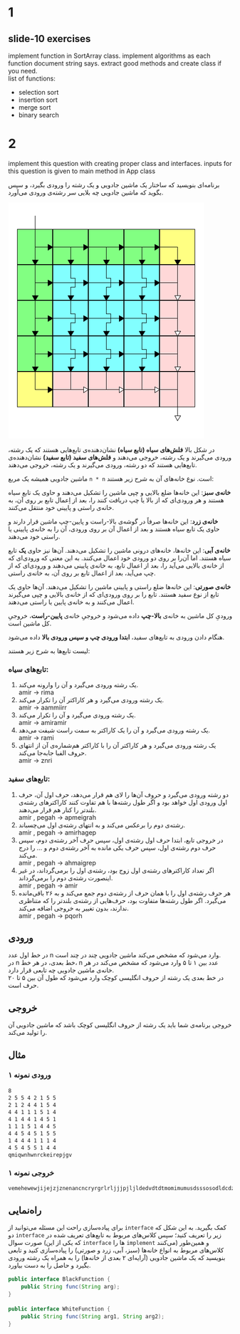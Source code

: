 # 1
## slide-10 exercises

implement function in SortArray class.
implement algorithms as each function document string says.
extract good methods and create class if you need.  
list of functions:
* selection sort
* insertion sort
* merge sort
* binary search

# 2
implement this question with creating proper class and interfaces.
inputs for this question is given to main method in App class

برنامه‌ای بنویسید که ساختار یک ماشین جادویی و یک رشته را ورودی بگیرد، و سپس بگوید که ماشین جادویی چه بلایی سر رشته‌ی ورودی می‌آورد.

![pic](interface.png)

در شکل بالا **فلش‌های سیاه (تابع سیاه)** نشان‌دهنده‌ی تابع‌هایی هستند که یک رشته، ورودی می‌گیرند و یک رشته، خروجی می‌دهند و **فلش‌های سفید (تابع سفید)** نشان‌دهنده‌ی تابع‌هایی هستند که دو رشته، ورودی می‌گیرند و یک رشته، خروجی می‌دهند.

ماشین جادویی همیشه یک مربع `n * n` است. نوع خانه‌های آن به شرح زیر هستند:

**خانه‌ی سبز**: این خانه‌ها ضلع بالایی و چپی ماشین را تشکیل می‌دهند و حاوی یک تابع سیاه هستند و هر ورودی‌ای که از بالا یا چپ دریافت کنند را، بعد از اِعمال تابع بر روی آن، به خانه‌ی راستی و پایینی خود منتقل می‌کنند.

**خانه‌ی زرد**: این خانه‌ها صرفاً در گوشه‌ی بالا-راست و پایین-چپ ماشین قرار دارند و حاوی یک تابع سیاه هستند و بعد از اعمال آن بر روی ورودی، آن را به خانه‌‌ی پایینی یا راستی خود می‌دهند.

**خانه‌ی آبی**: این خانه‌ها، خانه‌های درونی ماشین را تشکیل می‌دهند. آن‌ها نیز حاوی **یک** تابع سیاه هستند. اما آن‌را بر روی دو ورودی خود اعمال می‌کنند. به این معنی که ورودی‌ای که از خانه‌ی بالایی می‌آید را، بعد از اعمال تابع، به خانه‌ی پایینی می‌دهند و ورودی‌ای که از چپ می‌آید، بعد از اعمال تابع بر روی آن، به خانه‌ی راستی.

**خانه‌ی صورتی**: این خانه‌ها ضلع راستی و پایینی ماشین را تشکیل می‌دهند. آن‌ها حاوی یک تابع از نوع سفید هستند. تابع را بر روی ورودی‌ای که از خانه‌ی بالایی و چپی می‌گیرند اعمال می‌کنند و به خانه‌ی پایین یا راستی می‌دهند.

ورودیِ کل ماشین به خانه‌ی **بالا-چپ** داده می‌شود و خروجیِ خانه‌ی **پایین-راست**، خروجیِ کل ماشین است.

هنگام دادن ورودی به تابع‌های سفید، **ابتدا ورودی چپ و سپس ورودی بالا** داده می‌شود.


لیست تابع‌ها به شرح زیر هستند:


### تابع‌های سیاه:

1. یک رشته ورودی می‌گیرد و آن را وارونه می‌کند.  
   amir -> rima
2. یک رشته ورودی می‌گیرد و هر کاراکتر آن را تکرار می‌کند.  
   amir -> aammiirr
3. یک رشته ورودی می‌گیرد و آن را تکرار می‌کند.  
   amir -> amiramir
4. یک رشته ورودی می‌گیرد و آن را یک کاراکتر به سمت راست شیفت می‌دهد.  
   amir -> rami
5. یک رشته ورودی می‌گیرد و هر کاراکتر آن را با کاراکتر هم‌شماره‌ی آن از انتهای حروف الفبا جابه‌جا می‌کند.  
   amir -> znri

### تابع‌های سفید:

1. دو رشته ورودی می‌گیرد و حروف آن‌ها را لای هم قرار می‌دهد، حرف اول آن، حرف اول ورودی اول خواهد بود و اگر طول رشته‌ها با هم تفاوت کنند کاراکترهای رشته‌ی بلندتر را کنار هم قرار می‌دهند.  
   amir , pegah -> apmeigrah
2. رشته‌ی دوم را برعکس می‌کند و به انتهای رشته‌ی اول می‌چسباند.  
   amir , pegah -> amirhagep
3. در خروجی تابع، ابتدا حرف اول رشته‌ی اول، سپس حرف آخر رشته‌ی دوم، سپس حرف دوم رشته‌ی اول، سپس حرف یکی مانده به آخر رشته‌ی دوم و … را درج می‌کند.  
   amir , pegah -> ahmaigrep
4. اگر تعداد کاراکترهای رشته‌ی اول زوج بود، رشته‌ی اول را برمی‌گرداند، در غیر اینصورت رشته‌ی دوم را برمی‌گرداند.  
   amir , pegah -> amir
5. هر حرف رشته‌ی اول را با همان حرف از رشته‌‌ی دوم جمع می‌کند و به ۲۶ باقی‌مانده می‌گیرد. اگر طول رشته‌ها متفاوت بود، حرف‌هایی از رشته‌ی بلندتر را که متناظری ندارند، بدون تغییر به خروجی اضافه می‌کند.  
   amir , pegah -> pqorh

## ورودی

در خط اول عدد n وارد می‌شود که مشخص می‌کند ماشین جادویی چند در چند است.  
در n خط بعدی، در هر خط، n عدد بین ۱ تا ۵ وارد می‌شود که مشخص می‌کند در هر خانه‌ی ماشین جادویی چه تابعی قرار دارد.  
در خط بعدی یک رشته از حروف انگلیسی کوچک وارد می‌شود که طول آن بین ۵ تا ۲۰ حرف است.

## خروجی


خروجی برنامه‌ی شما باید یک رشته از حروف انگلیسی کوچک باشد که ماشین جادویی آن را تولید می‌کند.

## مثال

### ورودی نمونه ۱
```
8
2 5 5 4 2 1 5 5 
2 1 2 4 4 1 5 4 
4 4 1 1 1 5 1 4 
4 1 4 4 1 4 5 1 
1 1 1 5 1 4 4 5 
4 4 5 4 5 1 5 5 
1 4 4 4 1 1 1 4 
4 5 4 5 5 1 4 4 
qmiqwnhwnrckeirepjgv
```


### خروجی نمونه ۱
```
vemehewewjijejzjznenancncryrgrlrljjjpjljldedvdtdtmomimumusdsssosodldcdzdzmdmhmvmzizikizizxzxhxzxzpzptpzpzvzvdvzvzrzrirzrzizimizizvzvkvzvzkzktkzkzqzqwqzqztztotzt
```

## راه‌نمایی
برای پیاده‌سازی راحت این مسئله می‌توانید از `interface` کمک بگیرید. به این شکل که دو `interface` زیر را تعریف کنید؛ سپس کلاس‌های مربوط به تابع‌های تعریف شده در صورت سوال (که یکی از این `interface` ها را `implement` می‌کنند) و همین‌طور کلاس‌های مربوط به انواع خانه‌ها (سبز، آبی، زرد و صورتی) را پیاده‌سازی کنید و تابعی بنویسید که یک ماشین جادویی (آرایه‌ای ۲ بعدی از خانه‌ها) را به همراه یک رشته ورودی بگیرد و حاصل را به دست بیاورد.

```java
public interface BlackFunction {
	public String func(String arg);
}

public interface WhiteFunction {
	public String func(String arg1, String arg2);
}
```
